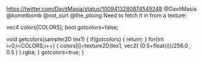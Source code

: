 https://twitter.com/DavitMasia/status/1009413280874549248 @DavitMasia @kometbomb @not_surt @the_ptoing Need to fetch it in from a texture:

vec4 colors[COLORS];
bool gotcolors=false;

void getcolors(sampler2D tex1)
{
if(gotcolors) { return; }
for(int i=0;i&lt;COLORS;i++)
{
colors[i]=texture2D(tex1, vec2( (0.5+float(i))/256.0 , 0.5 ) ).rgba;
}
gotcolors=true;
}